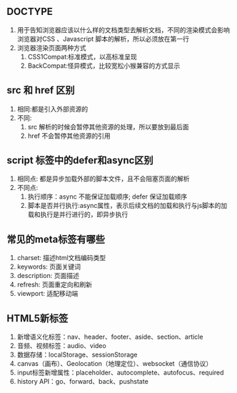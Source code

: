 ## DOCTYPE 
1. 用于告知浏览器应该以什么样的文档类型去解析文档，不同的渲染模式会影响浏览器对CSS 、Javascript 脚本的解析，所以必须放在第一行
2. 浏览器渲染页面两种方式
   1. CSS1Compat:标准模式，以高标准呈现
   2. BackCompat:怪异模式，比较宽松小猴兼容的方式显示

## src 和 href 区别
1. 相同:都是引入外部资源的
2. 不同:
    1. src 解析的时候会暂停其他资源的处理，所以要放到最后面
    2. href 不会暂停其他资源的引用
   
## script 标签中的defer和async区别
1. 相同点: 都是异步加载外部的脚本文件，且不会阻塞页面的解析
2. 不同点: 
    1. 执行顺序：async 不能保证加载顺序; defer 保证加载顺序
    2. 脚本是否并行执行:async属性，表示后续文档的加载和执行与js脚本的加载和执行是并行进行的，即异步执行

## 常见的meta标签有哪些
1. charset: 描述html文档编码类型
2. keywords: 页面关键词
3. description: 页面描述
4. refresh: 页面重定向和刷新
5. viewport: 适配移动端

## HTML5新标签
1. 新增语义化标签：nav、header、footer、aside、section、article
2. 音频、视频标签：audio、video
3. 数据存储：localStorage、sessionStorage
4. canvas（画布）、Geolocation（地理定位）、websocket（通信协议）
5. input标签新增属性：placeholder、autocomplete、autofocus、required
6. history API：go、forward、back、pushstate


